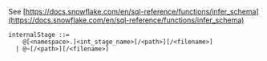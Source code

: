 See [https://docs.snowflake.com/en/sql-reference/functions/infer_schema](https://docs.snowflake.com/en/sql-reference/functions/infer_schema)
```
internalStage ::=
    @[<namespace>.]<int_stage_name>[/<path>][/<filename>]
  | @~[/<path>][/<filename>]
```
